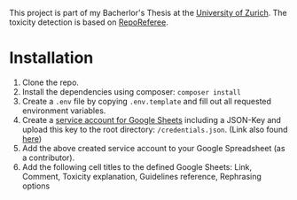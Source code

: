 This project is part of my Bacherlor's Thesis at the [University of Zurich](https://www.ifi.uzh.ch/en.html). The toxicity detection is based on [RepoReferee](https://gitlab.uzh.ch/szymon.kaczmarski/reporeferee-replication-package/-/tree/main/3_reporeferee_code).

# Installation
1. Clone the repo.
2. Install the dependencies using composer: `composer install`
3. Create a `.env` file by copying `.env.template` and fill out all requested environment variables.
4. Create a [service account for Google Sheets](https://www.nidup.io/blog/manipulate-google-sheets-in-php-with-api#create-a-google-project-and-configure-sheets-api) including a JSON-Key and upload this key to the root directory: `/credentials.json`. (Link also found [here](docs/Screenshot_Google_Sheets_API.png))
5. Add the above created service account to your Google Spreadsheet (as a contributor).
6. Add the following cell titles to the defined Google Sheets: Link, Comment, Toxicity explanation, Guidelines reference, Rephrasing options